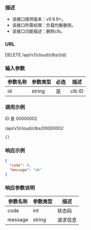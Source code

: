 ### 描述

- 该接口提供版本：v9.9.9+。
- 该接口所需权限：负载均衡删除。
- 该接口功能描述：删除clb。

### URL

DELETE /api/v1/cloud/clbs/{id}

### 输入参数

| 参数名称 | 参数类型    | 必选 | 描述     |
|------|---------|----|--------|
| id   | string  | 是  | clb ID |

### 调用示例

ID 是 00000002 

/api/v1/cloud/clbs/00000002
```json
{}
```

### 响应示例

```json
{
  "code": 0,
  "message": "ok"
}
```

### 响应参数说明

| 参数名称     | 参数类型   | 描述   |
|----------|--------|------|
| code     | int    | 状态码  |
| message  | string | 请求信息 |
